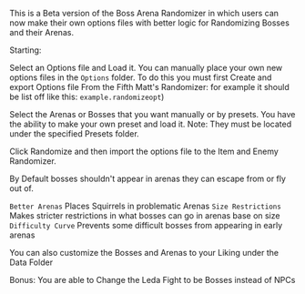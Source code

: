 This is a Beta version of the Boss Arena Randomizer in which users can now make their own options files with better logic for Randomizing Bosses and their Arenas. 

Starting:

Select an Options file and Load it. 
	You can manually place your own new options files in the `Options` folder. To do this you must first Create and export Options file From the Fifth Matt's Randomizer: for example it should be list off like this: `example.randomizeopt`)

Select the Arenas or Bosses that you want manually or by presets. 
	You have the ability to make your own preset and load it.
	Note: They must be located under the specified Presets folder.

Click Randomize and then import the options file to the Item and Enemy Randomizer. 

By Default bosses shouldn't appear in arenas they can escape from or fly out of.

`Better Arenas` Places Squirrels in problematic Arenas
`Size Restrictions` Makes stricter restrictions in what bosses can go in arenas base on size
`Difficulty Curve` Prevents some difficult bosses from appearing in early arenas

You can also customize the Bosses and Arenas to your Liking under the Data Folder

Bonus: You are able to Change the Leda Fight to be Bosses instead of NPCs
